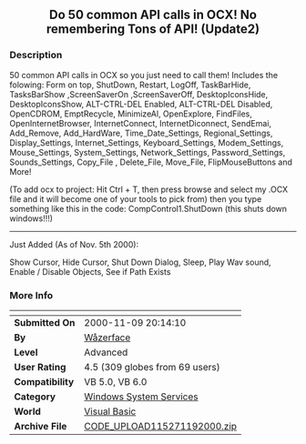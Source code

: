 ﻿<div align="center">

## Do 50 common API calls in OCX\! No remembering Tons of API\! \(Update2\)


</div>

### Description

50 common API calls in OCX so you just need to call them! Includes the folowing: Form on top, ShutDown, Restart, LogOff, TaskBarHide, TasksBarShow ,ScreenSaverOn ,ScreenSaverOff, DesktopIconsHide, DesktopIconsShow, ALT-CTRL-DEL Enabled, ALT-CTRL-DEL Disabled, OpenCDROM, EmptRecycle, MinimizeAl, OpenExplore, FindFiles, OpenInternetBrowser, InternetConnect, InternetDiconnect, SendEmai, Add_Remove, Add_HardWare, Time_Date_Settings, Regional_Settings, Display_Settings, Internet_Settings, Keyboard_Settings, Modem_Settings, Mouse_Settings, System_Settings, Network_Settings, Password_Settings, Sounds_Settings, Copy_File , Delete_File, Move_File, FlipMouseButtons and More!

(To add ocx to project: Hit Ctrl + T, then press browse and select my .OCX file and it will become one of your tools to pick from) then you type something like this in the code: CompControl1.ShutDown (this shuts down windows!!!)

----

Just Added (As of Nov. 5th 2000):

Show Cursor, Hide Cursor, Shut Down Dialog, Sleep, Play Wav sound, Enable / Disable Objects, See if Path Exists
 
### More Info
 


<span>             |<span>
---                |---
**Submitted On**   |2000-11-09 20:14:10
**By**             |[Wåzerface](https://github.com/Planet-Source-Code/PSCIndex/blob/master/ByAuthor/w-zerface.md)
**Level**          |Advanced
**User Rating**    |4.5 (309 globes from 69 users)
**Compatibility**  |VB 5\.0, VB 6\.0
**Category**       |[Windows System Services](https://github.com/Planet-Source-Code/PSCIndex/blob/master/ByCategory/windows-system-services__1-35.md)
**World**          |[Visual Basic](https://github.com/Planet-Source-Code/PSCIndex/blob/master/ByWorld/visual-basic.md)
**Archive File**   |[CODE\_UPLOAD115271192000\.zip](https://github.com/Planet-Source-Code/w-zerface-do-50-common-api-calls-in-ocx-no-remembering-tons-of-api-update2__1-12564/archive/master.zip)








